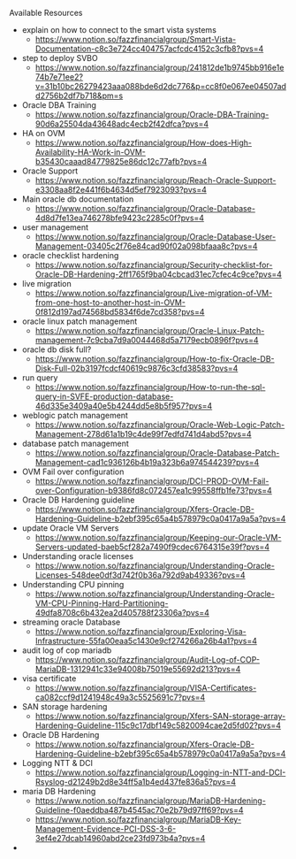 Available Resources
- explain on how to connect to the smart vista systems
	- https://www.notion.so/fazzfinancialgroup/Smart-Vista-Documentation-c8c3e724cc404757acfcdc4152c3cfb8?pvs=4
- step to deploy SVBO
	- https://www.notion.so/fazzfinancialgroup/241812de1b9745bb916e1e74b7e71ee2?v=31b10bc26279423aaa088bde6d2dc776&p=cc8f0e067ee04507add2756b2df7b718&pm=s
- Oracle DBA Training
	- https://www.notion.so/fazzfinancialgroup/Oracle-DBA-Training-90d6a25504da43648adc4ecb2f42dfca?pvs=4
- HA on OVM
	- https://www.notion.so/fazzfinancialgroup/How-does-High-Availability-HA-Work-in-OVM-b35430caaad84779825e86dc12c77afb?pvs=4
- Oracle Support
	- https://www.notion.so/fazzfinancialgroup/Reach-Oracle-Support-e3308aa8f2e441f6b4634d5ef7923093?pvs=4
- Main oracle db documentation
	- https://www.notion.so/fazzfinancialgroup/Oracle-Database-4d8d7fe13ea746278bfe9423c2285c0f?pvs=4
- user management
	- https://www.notion.so/fazzfinancialgroup/Oracle-Database-User-Management-03405c2f76e84cad90f02a098bfaaa8c?pvs=4
- oracle checklist hardening
	- https://www.notion.so/fazzfinancialgroup/Security-checklist-for-Oracle-DB-Hardening-2ff1765f9ba04cbcad31ec7cfec4c9ce?pvs=4
- live migration
	- https://www.notion.so/fazzfinancialgroup/Live-migration-of-VM-from-one-host-to-another-host-in-OVM-0f812d197ad74568bd5834f6de7cd358?pvs=4
- oracle linux patch management
	- https://www.notion.so/fazzfinancialgroup/Oracle-Linux-Patch-management-7c9cba7d9a0044468d5a7179ecb0896f?pvs=4
- oracle db disk full?
	- https://www.notion.so/fazzfinancialgroup/How-to-fix-Oracle-DB-Disk-Full-02b3197fcdcf40619c9876c3cfd38583?pvs=4
- run query
	- https://www.notion.so/fazzfinancialgroup/How-to-run-the-sql-query-in-SVFE-production-database-46d335e3409a40e5b4244dd5e8b5f957?pvs=4
- weblogic patch management
	- https://www.notion.so/fazzfinancialgroup/Oracle-Web-Logic-Patch-Management-278d61a1b19c4de99f7edfd741d4abd5?pvs=4
- database patch management
	- https://www.notion.so/fazzfinancialgroup/Oracle-Database-Patch-Management-cad1c936126b4b19a323b6a974544239?pvs=4
- OVM Fail over configuration
	- https://www.notion.so/fazzfinancialgroup/DCI-PROD-OVM-Fail-over-Configuration-b9386fd8c072457ea1c99558ffb1fe73?pvs=4
- Oracle DB Hardening guideline
	- https://www.notion.so/fazzfinancialgroup/Xfers-Oracle-DB-Hardening-Guideline-b2ebf395c65a4b578979c0a0417a9a5a?pvs=4
- update Oracle VM Servers
	- https://www.notion.so/fazzfinancialgroup/Keeping-our-Oracle-VM-Servers-updated-baeb5cf282a7490f9cdec6764315e39f?pvs=4
- Understanding oracle licenses
	- https://www.notion.so/fazzfinancialgroup/Understanding-Oracle-Licenses-548dee0df3d742f0b36a792d9ab49336?pvs=4
- Understanding CPU pinning
	- https://www.notion.so/fazzfinancialgroup/Understanding-Oracle-VM-CPU-Pinning-Hard-Partitioning-49dfa8708c6b432ea2d405788f23306a?pvs=4
- streaming oracle Database
	- https://www.notion.so/fazzfinancialgroup/Exploring-Visa-Infrastructure-55fa00eaa5c1430e9cf274266a26b4a1?pvs=4
- audit log of cop mariadb
	- https://www.notion.so/fazzfinancialgroup/Audit-Log-of-COP-MariaDB-1312941c33e94008b75019e55692d213?pvs=4
- visa certificate
	- https://www.notion.so/fazzfinancialgroup/VISA-Certificates-ca082ccf9d1241948c49a3c5525691c7?pvs=4
- SAN storage hardening
	- https://www.notion.so/fazzfinancialgroup/Xfers-SAN-storage-array-Hardening-Guideline-115c9c17dbf149c5820094cae2d5fd02?pvs=4
- Oracle DB Hardening
	- https://www.notion.so/fazzfinancialgroup/Xfers-Oracle-DB-Hardening-Guideline-b2ebf395c65a4b578979c0a0417a9a5a?pvs=4
- Logging NTT & DCI
	- https://www.notion.so/fazzfinancialgroup/Logging-in-NTT-and-DCI-Rsyslog-d21249b2d8e34ff5a1b4ed437fe836a5?pvs=4
- maria DB Hardening
	- https://www.notion.so/fazzfinancialgroup/MariaDB-Hardening-Guideline-f0aeddba487b4545ac70e2b79d97ff69?pvs=4
	- https://www.notion.so/fazzfinancialgroup/MariaDB-Key-Management-Evidence-PCI-DSS-3-6-3ef4e27dcab14960abd2ce23fd973b4a?pvs=4
- 